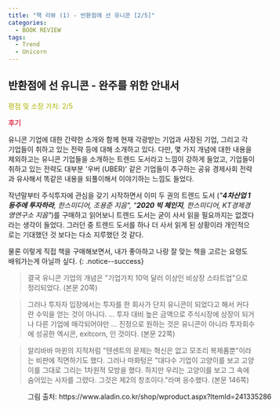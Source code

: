 ```yaml
---
title: "책 리뷰 (1) - 반환점에 선 유니콘 [2/5]"
categories:
  - BOOK REVIEW
tags:
  - Trend
  - Unicorn
---
```


## 반환점에 선 유니콘 - 완주를 위한 안내서

<span style="color:#AEB404">평점 및 소장 가치: 2/5</span>

<span style="color:#E03050"><b>후기</b></span>

유니콘 기업에 대한 간략한 소개와 함께 현재 각광받는 기업과 사장된 기업, 그리고 각 기업들이 취하고 있는 전략 등에 대해 소개하고 있다. 다만, 몇 가지 개념에 대한 내용을 제외하고는 유니콘 기업들을 소개하는 트렌드 도서라고 느낌이 강하게 들었고, 기업들이 취하고 있는 전략도 대부분 '우버 (UBER)' 같은 기업들이 추구하는 공유 경제사회 전략과 유사해서 똑같은 내용을 되풀이해서 이야기하는 느낌도 들었다.

작년말부터 주식투자에 관심을 갖기 시작하면서 이미 두 권의 트렌드 도서 (*"**4차산업 1등주에 투자하라**, 한스미디어, 조용준 지음", "**2020 빅 체인지**, 한스미디어, KT경제경영연구소 지음"*)를 구매하고 읽어보니 트렌드 도서는 굳이 사서 읽을 필요까지는 없겠다라는 생각이 들었다. 그러던 중 트렌드 도서를 하나 더 사서 읽게 된 상황이라 개인적으로는 기대했던 것 보다는 다소 지루했던 것 같다.

물론 이렇게 직접 책을 구매해보면서, 내가 좋아하고 나랑 잘 맞는 책을 고르는 요령도 배워가는게 아닐까 싶다.
{: .notice--success}

>결국 유니콘 기업의 개념은 "기업가치 10억 달러 이상인 비상장 스타트업"으로 정리되었다.
(본문 20쪽)

> 그러나 투자자 입장에서는 투자를 한 회사가 단지 유니콘이 되었다고 해서 커다란 수익을 얻는 것이 아니다. ... 투자 대비 높은 금액으로 주식시장에 상장이 되거나 다른 기업에 매각되어야만 ... 진정으로 원하는 것은 유니콘이 아니라 투자회수에 성공한 엑시콘, exitcorn, 인 것이다. 
(본문 22쪽)

> 알리바바 마윈의 지적처럼 "텐센트의 문제는 혁신은 없고 모조리 복제품뿐"이라는 비판에 직면하기도 했다. 그러나 마화텅은 "대다수 기업이 고양이를 보고 고양이를 그대로 그리는 1차원적 모방을 했다. 하지만 우리는 고양이를 보고 그 속에 숨어있는 사자를 그렸다. 그것은 제2의 창조이다."라며 응수했다.
(본문 146쪽)

<figure style="width: 100%">
  <img src="{{ site.url }}{{ site.baseurl }}/assets/images/book1.png" alt="">
  <figcaption>그림 출처: https://www.aladin.co.kr/shop/wproduct.aspx?ItemId=241335286</figcaption>
</figure>

<!-- 유니콘 기업이란, **기업가치 10억 달러** (한화 약 1.2조) 이상의 **비상장** 스타트업을 가리킨다. 기업가치가 10억 달러를 넘어서는 기업들이 등장하면서 유니콘 기업의 10배, 100배 이상의 가치를 갖는 기업들은 데카콘, 헥토콘 등으로 분류되기도 한다. 이들은 비즈니스 모델과 성장 잠재력을 토대로 다른 기관들의 투자를 받지만, 지속적인 경영을 위해서는 주식 시장에 상장(IPO)하거나 인수합병(M&A)으로 유니콘에서 탈출(exit)해야 한다. 즉, 최종적으로는 엑시콘(exit + unicorn) 기업이 되어야 한다는 것이다.

책에서는 유니콘 기업에 대한 소개와 함께 어떤 기업들이 각광받고 있는지 등을 소개하고 있는데, 개인적으로 이 책은 유니콘 기업과 관련된 트렌드 도서라고 느껴졌다. 근래 떠오르는 분야와 기업에 대해 소개하고, 각각의 기업들이 어떤 전략을 취하고 있는지 소개해주고 있다. 또한, 부록에는 현재 유니콘으로 평가되는 기업들과 엑시콘 기업 목록이 정리되어 있으므로, 주식 투자 등에 관심이 있는 사람은 살펴보는 것도 좋을 듯 하다. -->